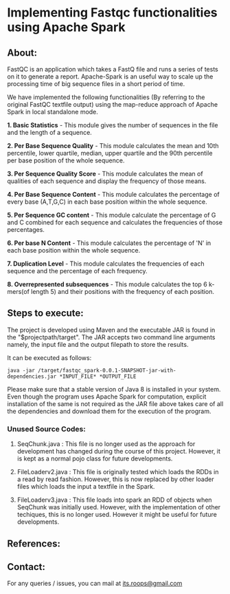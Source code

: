 # Implementing Fastqc functionalities using Apache Spark

## About:

FastQC is an application which takes a FastQ file and runs a series
of tests on it to generate a report.  Apache-Spark is an useful way to scale up the processing time of big sequence files in a short period of time.

We have implemented the following functionalities (By referring to the original FastQC textfile output) using the map-reduce approach of Apache Spark in local standalone mode.


**1. Basic Statistics** - This module gives the number of sequences in the file and the length of a sequence.

**2. Per Base Sequence Quality** - This module calculates the mean and 10th percentile, lower quartile, median, upper quartile and the 90th percentile per base position of the whole sequence.

**3. Per Sequence Quality Score** - This module calculates the mean of qualities of each sequence and display the frequency of those means. 

**4. Per Base Sequence Content** - This module calculates the percentage of every base (A,T,G,C) in each base position within the whole sequence.

**5. Per Sequence GC content** - This module calculate the percentage of G and C combined for each sequence and calculates the frequencies of those percentages.

**6. Per base N Content** - This module calculates the percentage of 'N' in each base position within the whole sequence.

**7. Duplication Level** - This module calculates the frequencies of each sequence and the percentage of each frequency.

**8. Overrepresented subsequences** - This module calculates the top 6 k-mers(of length 5) and their positions with the frequency of each position.

## Steps to execute:

The project is developed using Maven and the executable JAR is found in the "$projectpath/target". The JAR accepts two command line arguments
namely, the input file and the output filepath to store the results. 

It can be executed as follows:

`java -jar /target/fastqc_spark-0.0.1-SNAPSHOT-jar-with-dependencies.jar *INPUT_FILE* *OUTPUT_FILE`

Please make sure that a stable version of Java 8 is installed in your system. Even though the program uses Apache Spark for computation, explicit installation of the same is not required as the JAR file above takes care of all the dependencies and download them for the execution of the program.



### Unused Source Codes:

1. SeqChunk.java : This file is no longer used as the approach for development has changed during the course of this project. However, it is kept as a normal pojo class for future developments.

2. FileLoaderv2.java : This file is originally tested which loads the RDDs in a read by read fashion. However, this is now replaced by other loader files which loads the input a textfile in the Spark. 

3. FileLoaderv3.java : This file loads into spark an RDD of objects when SeqChunk was initially used. However, with the implementation of other techiques, this is no longer used. However it might be useful for future developments. 

## References:

## Contact:
For any queries / issues, you can mail at its.roops@gmail.com
